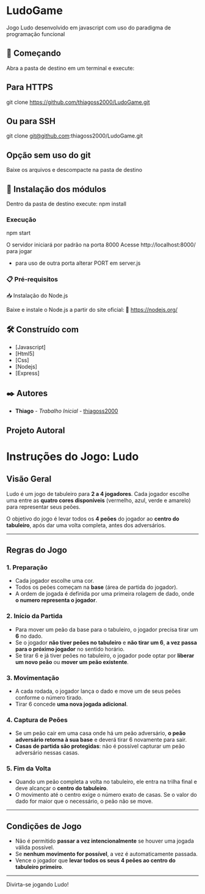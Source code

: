 # LudoGame

Jogo Ludo desenvolvido em javascript com uso do paradigma de programação funcional

## 🚀 Começando

Abra a pasta de destino em um terminal e execute:

## Para HTTPS
git clone https://github.com/thiagoss2000/LudoGame.git

## Ou para SSH
git clone git@github.com:thiagoss2000/LudoGame.git

## Opção sem uso do git 
Baixe os arquivos e descompacte na pasta de destino

## 🔧 Instalação dos módulos
Dentro da pasta de destino execute:
npm install

### Execução
npm start

O servidor iniciará por padrão na porta 8000
Acesse http://localhost:8000/ para jogar

* para uso de outra porta alterar PORT em server.js

### 📋 Pré-requisitos

📥 Instalação do Node.js

Baixe e instale o Node.js a partir do site oficial:
🔗 https://nodejs.org/

## 🛠️ Construído com

* [Javascript]
* [Html5]
* [Css]
* [Nodejs]
* [Express]

## ✒️ Autores

* **Thiago** - *Trabalho Inicial* - [thiagoss2000](https://github.com/thiagoss2000)

## Projeto Autoral

# Instruções do Jogo: Ludo

## Visão Geral

Ludo é um jogo de tabuleiro para **2 a 4 jogadores**. Cada jogador escolhe uma entre as **quatro cores disponíveis** (vermelho, azul, verde e amarelo) para representar seus peões.

O objetivo do jogo é levar todos os **4 peões** do jogador ao **centro do tabuleiro**, após dar uma volta completa, antes dos adversários.

---

## Regras do Jogo

### 1. Preparação
- Cada jogador escolhe uma cor.
- Todos os peões começam na **base** (área de partida do jogador).
- A ordem de jogada é definida por uma primeira rolagem de dado, onde **o numero representa o jogador**.

### 2. Início da Partida
- Para mover um peão da base para o tabuleiro, o jogador precisa tirar um **6** no dado.
- Se o jogador **não tiver peões no tabuleiro** e **não tirar um 6**, **a vez passa para o próximo jogador** no sentido horário.
- Se tirar 6 e já tiver peões no tabuleiro, o jogador pode optar por **liberar um novo peão** ou **mover um peão existente**.

### 3. Movimentação
- A cada rodada, o jogador lança o dado e move um de seus peões conforme o número tirado.
- Tirar 6 concede **uma nova jogada adicional**.

### 4. Captura de Peões
- Se um peão cair em uma casa onde há um peão adversário, **o peão adversário retorna à sua base** e deverá tirar 6 novamente para sair.
- **Casas de partida são protegidas**: não é possível capturar um peão adversário nessas casas.

### 5. Fim da Volta
- Quando um peão completa a volta no tabuleiro, ele entra na trilha final e deve alcançar o **centro do tabuleiro**.
- O movimento até o centro exige o número exato de casas. Se o valor do dado for maior que o necessário, o peão não se move.

---

## Condições de Jogo

- Não é permitido **passar a vez intencionalmente** se houver uma jogada válida possível.
- Se **nenhum movimento for possível**, a vez é automaticamente passada.
- Vence o jogador que **levar todos os seus 4 peões ao centro do tabuleiro primeiro**.

---

Divirta-se jogando Ludo!

